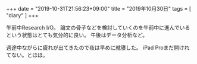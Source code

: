 +++
date = "2019-10-31T21:56:23+09:00"
title = "2019年10月30日"
tags = [ "diary" ]
+++

午前中Research I/O。
論文の骨子などを検討していくのを午前中に進んでいるという状態はとても気分的に良い。
午後はデータ分析など。

週途中ながらに疲れが出てきたので夜は早めに就寝した。
iPad Proまだ開けれてない。とほほ。
